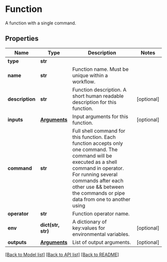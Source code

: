 # Function

A function with a single command.
## Properties
Name | Type | Description | Notes
------------ | ------------- | ------------- | -------------
**type** | **str** |  | 
**name** | **str** | Function name. Must be unique within a workflow. | 
**description** | **str** | Function description. A short human readable description for this function. | [optional] 
**inputs** | [**Arguments**](Arguments.md) | Input arguments for this function. | [optional] 
**command** | **str** | Full shell command for this function. Each function accepts only one command. The command will be executed as a shell command in operator. For running several commands after each other use &amp;&amp; between the commands or pipe data from one to another using | | 
**operator** | **str** | Function operator name. | 
**env** | **dict(str, str)** | A dictionary of key:values for environmental variables. | [optional] 
**outputs** | [**Arguments**](Arguments.md) | List of output arguments. | [optional] 

[[Back to Model list]](../README.md#documentation-for-models) [[Back to API list]](../README.md#documentation-for-api-endpoints) [[Back to README]](../README.md)


